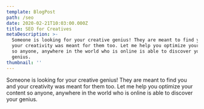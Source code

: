 ```yaml
---
template: BlogPost
path: /seo
date: 2020-02-21T10:03:00.000Z
title: SEO for Creatives
metaDescription: >-
  Someone is looking for your creative genius! They are meant to find you and
  your creativity was meant for them too. Let me help you optimize your content
  so anyone, anywhere in the world who is online is able to discover your
  genius. 
thumbnail: ''
---
```

Someone is looking for your creative genius! They are meant to find you and your creativity was meant for them too. Let me help you optimize your content so anyone, anywhere in the world who is online is able to discover your genius. 
